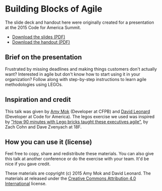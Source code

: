 # Building Blocks of Agile

The slide deck and handout here were originally created for a presentation at the 2015 Code for America Summit.

* [Download the slides (PDF)]()
* [Download the handout (PDF)]()

## Brief on the presentation

Frustrated by missing deadlines and making things customers don't actually want? Interested in agile but don't know how to start using it in your organization? Follow along with step-by-step instructions to learn agile methodologies using LEGOs.

## Inspiration and credit

This talk was given by [Amy Mok](http://github.com/amymok) (Developer at CFPB) and [David Leonard](http://github.com/davidrleonard) (Developer at Code for America). The legos exercise we used was inspired by ["How 90 minutes with Lego bricks taught these executives agile"](https://18f.gsa.gov/2015/08/31/how-playing-with-legos-taught-executives-agile/), by Zach Cohn and Dave Zvenyach at 18F.

## How you can use it (license)

Feel free to copy, share and redistribute these materials. You can also give this talk at another conference or do the exercise with your team. It'd be nice if you gave credit.

These materials are copyright (c) 2015 Amy Mok and David Leonard. The materials at released under the [Creative Commons Attribution 4.0 International](http://creativecommons.org/licenses/by/4.0/) license.
